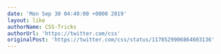 ```yaml
---
date: 'Mon Sep 30 04:40:00 +0000 2019'
layout: like
authorName: CSS-Tricks
authorUrl: 'https://twitter.com/css'
originalPost: 'https://twitter.com/css/status/1178529906864603136'
---
```

